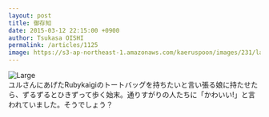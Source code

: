 ```yaml
---
layout: post
title: 御存知
date: 2015-03-12 22:15:00 +0900
author: Tsukasa OISHI
permalink: /articles/1125
image: https://s3-ap-northeast-1.amazonaws.com/kaeruspoon/images/231/large.jpg?1426166118
---
```



![Large](https://s3-ap-northeast-1.amazonaws.com/kaeruspoon/images/231/large.jpg?1426166118)  
ユルさんにあげたRubykaigiのトートバッグを持ちたいと言い張る娘に持たせたら、ずるずるとひきずって歩く始末。通りすがりの人たちに「かわいい!」と言われていました。そうでしょう？  
